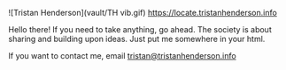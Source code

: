 ![Tristan Henderson](vault/TH vib.gif)
https://locate.tristanhenderson.info

Hello there! If you need to take anything, go ahead. The society is about sharing and building upon ideas. Just put me somewhere in your html. 

If you want to contact me, email tristan@tristanhenderson.info
